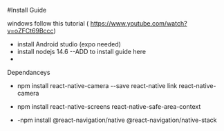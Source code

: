 #Install Guide


windows follow this tutorial ( https://www.youtube.com/watch?v=oZFCt69Bccc)
  - install Android studio (expo needed)
  - install nodejs 14.6
  --ADD to install guide here
  -  
Dependanceys 
- npm install react-native-camera --save react-native link react-native-camera

- npm install react-native-screens react-native-safe-area-context
- -npm install @react-navigation/native @react-navigation/native-stack
